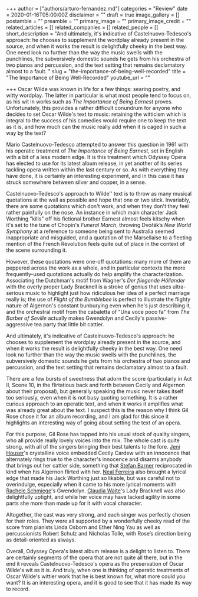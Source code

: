 +++
author = ["authors/arturo-fernandez.md"]
categories = "Review"
date = 2020-01-16T05:00:00Z
disclaimer = ""
draft = true
image_gallery = []
postamble = ""
preamble = ""
primary_image = ""
primary_image_credit = ""
related_articles = []
related_companies = []
related_people = []
short_description = "And ultimately, it's indicative of Castelnuovo-Tedesco's approach: he chooses to supplement the wordplay already present in the source, and when it works the result is delightfully cheeky in the best way. One need look no further than the way the music swells with the punchlines, the subversively domestic sounds he gets from his orchestra of two pianos and percussion, and the text setting that remains declamatory almost to a fault. "
slug = "the-importance-of-being-well-recorded"
title = "The Importance of Being Well-Recorded"
youtube_url = ""

+++
Oscar Wilde was known in life for a few things: searing poetry, and witty wordplay. The latter in particular is what most people tend to focus on, as his wit in works such as _The Importance of Being Earnest_ proves. Unfortunately, this provides a rather difficult conundrum for anyone who decides to set Oscar Wilde's text to music: retaining the witticism which is integral to the success of his comedies would require one to keep the text as it is, and how much can the music really add when it is caged in such a way by the text?

Mario Castelnuovo-Tedesco attempted to answer this question in 1961 with his operatic treatment of _The Importance of Being Earnest_, set in English with a bit of a less modern edge. It is this treatment which Odyssey Opera has elected to use for its latest album release, in yet another of its series tackling opera written within the last century or so. As with everything they have done, it is certainly an interesting experiment, and in this case it has struck somewhere between silver and copper, in a sense.

Castelnuovo-Tedesco's approach to Wilde’' text is to throw as many musical quotations at the wall as possible and hope that one or two stick. Invariably, there are some quotations which don't work, and when they don't they feel rather painfully on the nose. An instance in which main character Jack Worthing "kills" off his fictional brother Earnest almost feels kitschy when it's set to the tune of Chopin's _Funeral March_, throwing Dvořák’s _New World Symphony_ at a reference to someone being sent to Australia seemed inappropriate and misguided, and a quotation of the Marsellaise to a fleeting mention of the French Revolution feels quite out of place in the context of the scene surrounding it.

However, these quotations were one-off quotations: many more of them are peppered across the work as a whole, and in particular contexts the more frequently-used quotations actually do help amplify the characterization. Associating the Dutchman's motif from Wagner's _Der fliegende Höllander_ with the overly proper Lady Bracknell is a stroke of genius that uses ultra-serious music to highlight just how ridiculous her idea of a perfect marriage really is; the use of _Flight of the Bumblebee_ is perfect to illustrate the flighty nature of Algernon's constant bunburying even when he's just describing it, and the orchestral motif from the cabaletta of "Una voce poco fa" from _The Barber of Seville_ actually makes Gwendolyn and Cecily's passive-aggressive tea party that little bit cattier.

And ultimately, it's indicative of Castelnuovo-Tedesco's approach: he chooses to supplement the wordplay already present in the source, and when it works the result is delightfully cheeky in the best way. One need look no further than the way the music swells with the punchlines, the subversively domestic sounds he gets from his orchestra of two pianos and percussion, and the text setting that remains declamatory almost to a fault.

There are a few bursts of sweetness that adorn the score (particularly in Act II, Scene 10, in the flirtatious back and forth between Cecily and Algernon about their proposal), but generally speaking the music never takes itself too seriously, even when it is not busy quoting something. It is a rather curious approach to an operatic text, and when it works it amplifies what was already great about the text. I suspect this is the reason why I think Gil Rose chose it for an album recording, and I am glad for this since it highlights an interesting way of going about setting the text of an opera.

For this purpose, Gil Rose has tapped into his usual stock of quality singers, who all provide really lovely voices into the mix. The whole cast is quite strong, with all of the singers bringing their best talents to the fore. [Jeni Houser](/scene/people/jeni-houser/)'s crystalline voice embedded Cecily Cardew with an innocence that alternately rings true to the character's innocence and disarms anybody that brings out her cattier side, something that [Stefan Barner](/scene/people/stefan-barner/) reciprocated in kind when his Algernon flirted with her. [Neal Ferreira](/scene/people/neal-ferreira/) also brought a lyrical edge that made his Jack Worthing just so likable, but was careful not to overindulge, especially when it came to his more lyrical moments with [Rachele Schmiege](/scene/people/rachele-schmiege/)'s Gwendolyn. [Claudia Waite](/scene/people/claudia-waite/)'s Lady Bracknell was also delightfully uptight, and while her voice may have lacked agility in some parts she more than made up for it with vocal character.

Altogether, the cast was very strong, and each singer was perfectly chosen for their roles. They were all supported by a wonderfully cheeky read of the score from pianists Linda Osborn and Ether Ning Yau as well as percussionists Robert Schulz and Nicholas Tolle, with Rose’s direction being as detail-oriented as always.

Overall, Odyssey Opera's latest album release is a delight to listen to. There are certainly segments of the opera that are not quite all there, but in the end it reveals Castelnuovo-Tedesco's opera as the preservation of Oscar Wilde's wit as it is. And truly, when one is thinking of operatic treatments of Oscar Wilde's wittier work that he is best known for, what more could you want? It is an interesting opera, and it is good to see that it has made its way to record.